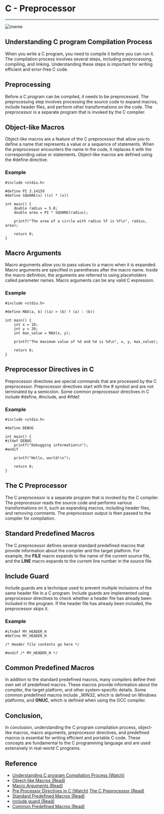# C - Preprocessor
---
![meme](https://miro.medium.com/v2/resize:fit:960/1*Nv6wUqCD77n6Qx2IJBqjmg.gif)
## Understanding C program Compilation Process
When you write a C program, you need to compile it before you can run it. The compilation process involves several steps, including preprocessing, compiling, and linking. Understanding these steps is important for writing efficient and error-free C code.

## Preprocessing
Before a C program can be compiled, it needs to be preprocessed. The preprocessing step involves processing the source code to expand macros, include header files, and perform other transformations on the code. The preprocessor is a separate program that is invoked by the C compiler.

## Object-like Macros
Object-like macros are a feature of the C preprocessor that allow you to define a name that represents a value or a sequence of statements. When the preprocessor encounters the name in the code, it replaces it with the corresponding value or statements. Object-like macros are defined using the #define directive.

### Example
```
#include <stdio.h>

#define PI 3.14159
#define SQUARE(x) ((x) * (x))

int main() {
    double radius = 5.0;
    double area = PI * SQUARE(radius);

    printf("The area of a circle with radius %f is %f\n", radius, area);

    return 0;
}
```

## Macro Arguments
Macro arguments allow you to pass values to a macro when it is expanded. Macro arguments are specified in parentheses after the macro name. Inside the macro definition, the arguments are referred to using placeholders called parameter names. Macro arguments can be any valid C expression.

### Example
```
#include <stdio.h>

#define MAX(a, b) ((a) > (b) ? (a) : (b))

int main() {
    int x = 10;
    int y = 20;
    int max_value = MAX(x, y);

    printf("The maximum value of %d and %d is %d\n", x, y, max_value);

    return 0;
}
```

## Preprocessor Directives in C
Preprocessor directives are special commands that are processed by the C preprocessor. Preprocessor directives start with the # symbol and are not terminated by a semicolon. Some common preprocessor directives in C include #define, #include, and #ifdef.

### Example
```
#include <stdio.h>

#define DEBUG

int main() {
#ifdef DEBUG
    printf("Debugging information\n");
#endif

    printf("Hello, world!\n");

    return 0;
}
```

## The C Preprocessor
The C preprocessor is a separate program that is invoked by the C compiler. The preprocessor reads the source code and performs various transformations on it, such as expanding macros, including header files, and removing comments. The preprocessor output is then passed to the compiler for compilation.

## Standard Predefined Macros
The C preprocessor defines several standard predefined macros that provide information about the compiler and the target platform. For example, the __FILE__ macro expands to the name of the current source file, and the __LINE__ macro expands to the current line number in the source file.

## Include Guard
Include guards are a technique used to prevent multiple inclusions of the same header file in a C program. Include guards are implemented using preprocessor directives to check whether a header file has already been included in the program. If the header file has already been included, the preprocessor skips it.

### Example
```
#ifndef MY_HEADER_H
#define MY_HEADER_H

/* Header file contents go here */

#endif /* MY_HEADER_H */
```

## Common Predefined Macros
In addition to the standard predefined macros, many compilers define their own set of predefined macros. These macros provide information about the compiler, the target platform, and other system-specific details. Some common predefined macros include _WIN32, which is defined on Windows platforms, and __GNUC__, which is defined when using the GCC compiler.

## Conclusion,
In conclusion, understanding the C program compilation process, object-like macros, macro arguments, preprocessor directives, and predefined macros is essential for writing efficient and portable C code. These concepts are fundamental to the C programming language and are used extensively in real-world C programs.

## Reference
- [Understanding C program Compilation Process (Watch)](https://youtu.be/VDslRumKvRA)
- [Object-like Macros (Read)](https://gcc.gnu.org/onlinedocs/gcc-5.1.0/cpp/Object-like-Macros.html#Object-like-Macros)
- [Macro Arguments (Read)](https://gcc.gnu.org/onlinedocs/gcc-5.1.0/cpp/Macro-Arguments.html#Macro-Arguments)
- [Pre Processor Directives in C (Watch)](https://youtu.be/X6HiYbY3Uak)
[The C Preprocessor (Read)](https://www.cprogramming.com/tutorial/cpreprocessor.html)
- [Standard Predefined Macros (Read)](https://gcc.gnu.org/onlinedocs/gcc-5.1.0/cpp/Standard-Predefined-Macros.html#Standard-Predefined-Macros)
- [include guard (Read)](https://en.wikipedia.org/wiki/Include_guard)
- [Common Predefined Macros (Read)](https://gcc.gnu.org/onlinedocs/gcc-5.1.0/cpp/Common-Predefined-Macros.html#Common-Predefined-Macros)
